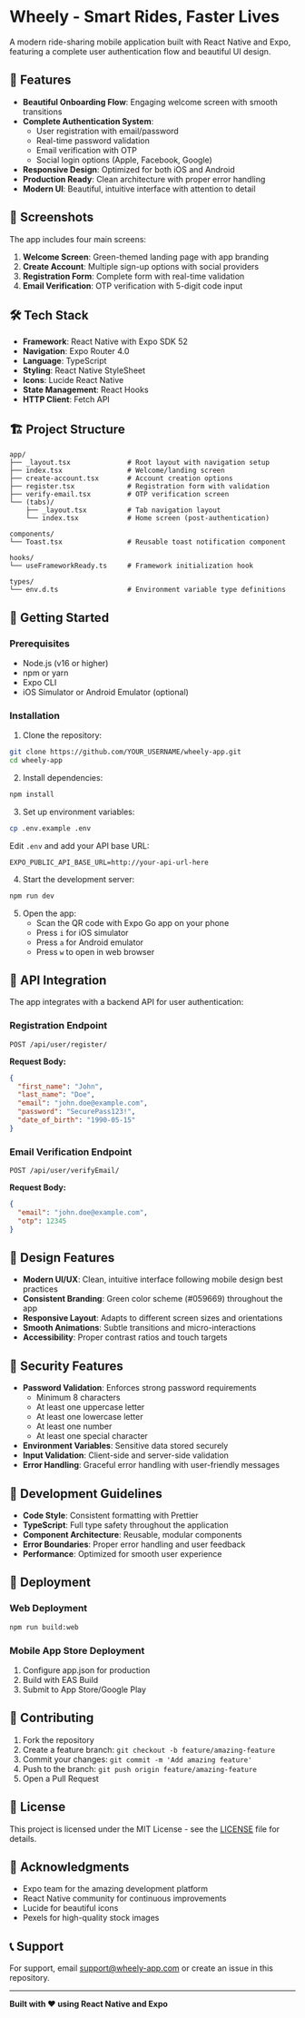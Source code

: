 # Wheely - Smart Rides, Faster Lives

A modern ride-sharing mobile application built with React Native and Expo, featuring a complete user authentication flow and beautiful UI design.

## 🚀 Features

- **Beautiful Onboarding Flow**: Engaging welcome screen with smooth transitions
- **Complete Authentication System**: 
  - User registration with email/password
  - Real-time password validation
  - Email verification with OTP
  - Social login options (Apple, Facebook, Google)
- **Responsive Design**: Optimized for both iOS and Android
- **Production Ready**: Clean architecture with proper error handling
- **Modern UI**: Beautiful, intuitive interface with attention to detail

## 📱 Screenshots

The app includes four main screens:
1. **Welcome Screen**: Green-themed landing page with app branding
2. **Create Account**: Multiple sign-up options with social providers
3. **Registration Form**: Complete form with real-time validation
4. **Email Verification**: OTP verification with 5-digit code input

## 🛠 Tech Stack

- **Framework**: React Native with Expo SDK 52
- **Navigation**: Expo Router 4.0
- **Language**: TypeScript
- **Styling**: React Native StyleSheet
- **Icons**: Lucide React Native
- **State Management**: React Hooks
- **HTTP Client**: Fetch API

## 🏗 Project Structure

```
app/
├── _layout.tsx              # Root layout with navigation setup
├── index.tsx                # Welcome/landing screen
├── create-account.tsx       # Account creation options
├── register.tsx             # Registration form with validation
├── verify-email.tsx         # OTP verification screen
└── (tabs)/
    ├── _layout.tsx          # Tab navigation layout
    └── index.tsx            # Home screen (post-authentication)

components/
└── Toast.tsx                # Reusable toast notification component

hooks/
└── useFrameworkReady.ts     # Framework initialization hook

types/
└── env.d.ts                 # Environment variable type definitions
```

## 🚀 Getting Started

### Prerequisites

- Node.js (v16 or higher)
- npm or yarn
- Expo CLI
- iOS Simulator or Android Emulator (optional)

### Installation

1. Clone the repository:
```bash
git clone https://github.com/YOUR_USERNAME/wheely-app.git
cd wheely-app
```

2. Install dependencies:
```bash
npm install
```

3. Set up environment variables:
```bash
cp .env.example .env
```
Edit `.env` and add your API base URL:
```
EXPO_PUBLIC_API_BASE_URL=http://your-api-url-here
```

4. Start the development server:
```bash
npm run dev
```

5. Open the app:
   - Scan the QR code with Expo Go app on your phone
   - Press `i` for iOS simulator
   - Press `a` for Android emulator
   - Press `w` to open in web browser

## 🔧 API Integration

The app integrates with a backend API for user authentication:

### Registration Endpoint
```
POST /api/user/register/
```
**Request Body:**
```json
{
  "first_name": "John",
  "last_name": "Doe",
  "email": "john.doe@example.com",
  "password": "SecurePass123!",
  "date_of_birth": "1990-05-15"
}
```

### Email Verification Endpoint
```
POST /api/user/verifyEmail/
```
**Request Body:**
```json
{
  "email": "john.doe@example.com",
  "otp": 12345
}
```

## 🎨 Design Features

- **Modern UI/UX**: Clean, intuitive interface following mobile design best practices
- **Consistent Branding**: Green color scheme (#059669) throughout the app
- **Responsive Layout**: Adapts to different screen sizes and orientations
- **Smooth Animations**: Subtle transitions and micro-interactions
- **Accessibility**: Proper contrast ratios and touch targets

## 🔐 Security Features

- **Password Validation**: Enforces strong password requirements
  - Minimum 8 characters
  - At least one uppercase letter
  - At least one lowercase letter
  - At least one number
  - At least one special character
- **Environment Variables**: Sensitive data stored securely
- **Input Validation**: Client-side and server-side validation
- **Error Handling**: Graceful error handling with user-friendly messages

## 📝 Development Guidelines

- **Code Style**: Consistent formatting with Prettier
- **TypeScript**: Full type safety throughout the application
- **Component Architecture**: Reusable, modular components
- **Error Boundaries**: Proper error handling and user feedback
- **Performance**: Optimized for smooth user experience

## 🚀 Deployment

### Web Deployment
```bash
npm run build:web
```

### Mobile App Store Deployment
1. Configure app.json for production
2. Build with EAS Build
3. Submit to App Store/Google Play

## 🤝 Contributing

1. Fork the repository
2. Create a feature branch: `git checkout -b feature/amazing-feature`
3. Commit your changes: `git commit -m 'Add amazing feature'`
4. Push to the branch: `git push origin feature/amazing-feature`
5. Open a Pull Request

## 📄 License

This project is licensed under the MIT License - see the [LICENSE](LICENSE) file for details.

## 🙏 Acknowledgments

- Expo team for the amazing development platform
- React Native community for continuous improvements
- Lucide for beautiful icons
- Pexels for high-quality stock images

## 📞 Support

For support, email support@wheely-app.com or create an issue in this repository.

---

**Built with ❤️ using React Native and Expo**